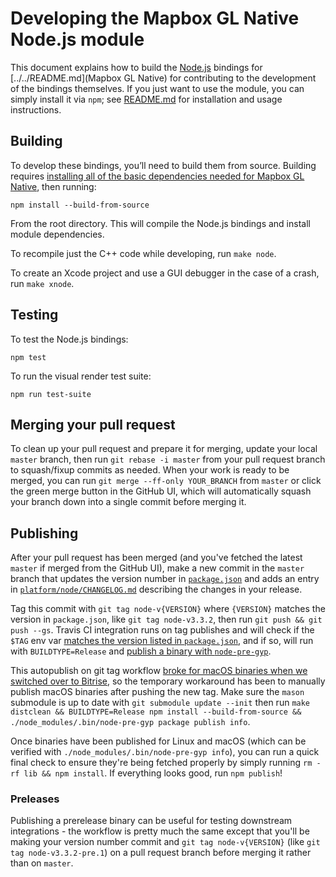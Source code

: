 # Developing the Mapbox GL Native Node.js module

This document explains how to build the [Node.js](https://nodejs.org/) bindings for [../../README.md](Mapbox GL Native) for contributing to the development of the bindings themselves. If you just want to use the module, you can simply install it via `npm`; see [README.md](README.md) for installation and usage instructions.

## Building

To develop these bindings, you’ll need to build them from source. Building requires [installing all of the basic dependencies needed for Mapbox GL Native](../../INSTALL.md), then running:

    npm install --build-from-source

From the root directory. This will compile the Node.js bindings and install module dependencies.

To recompile just the C++ code while developing, run `make node`.

To create an Xcode project and use a GUI debugger in the case of a crash, run `make xnode`.

## Testing

To test the Node.js bindings:

```
npm test
```

To run the visual render test suite:

```
npm run test-suite
```

## Merging your pull request

To clean up your pull request and prepare it for merging, update your local `master` branch, then run `git rebase -i master` from your pull request branch to squash/fixup commits as needed. When your work is ready to be merged, you can run `git merge --ff-only YOUR_BRANCH` from `master` or click the green merge button in the GitHub UI, which will automatically squash your branch down into a single commit before merging it.

## Publishing

After your pull request has been merged (and you've fetched the latest `master` if merged from the GitHub UI), make a new commit in the `master` branch that updates the version number in [`package.json`](../../package.json#L3) and adds an entry in [`platform/node/CHANGELOG.md`](CHANGELOG.md) describing the changes in your release.

Tag this commit with `git tag node-v{VERSION}` where `{VERSION}` matches the version in `package.json`, like `git tag node-v3.3.2`, then run `git push && git push --gs`. Travis CI integration runs on tag publishes and will check if the `$TAG` env var [matches the version listed in `package.json`](https://github.com/mapbox/mapbox-gl-native/blob/94a58691e24cd0760f9a3c2ac1a9322aa7854367/.travis.yml#L62-L64), and if so, will run with `BUILDTYPE=Release` and [publish a binary with `node-pre-gyp`](https://github.com/mapbox/mapbox-gl-native/blob/94a58691e24cd0760f9a3c2ac1a9322aa7854367/platform/node/scripts/after_script.sh#L9-L15).

This autopublish on git tag workflow [broke for macOS binaries when we switched over to Bitrise](https://github.com/mapbox/mapbox-gl-native/issues/4854), so the temporary workaround has been to manually publish macOS binaries after pushing the new tag. Make sure the `mason` submodule is up to date with `git submodule update --init` then run `make distclean && BUILDTYPE=Release npm install --build-from-source && ./node_modules/.bin/node-pre-gyp package publish info`.

Once binaries have been published for Linux and macOS (which can be verified with `./node_modules/.bin/node-pre-gyp info`), you can run a quick final check to ensure they're being fetched properly by simply running `rm -rf lib && npm install`. If everything looks good, run `npm publish`!

### Preleases

Publishing a prerelease binary can be useful for testing downstream integrations - the workflow is pretty much the same except that you'll be making your version number commit and `git tag node-v{VERSION}` (like `git tag node-v3.3.2-pre.1`) on a pull request branch before merging it rather than on `master`.
